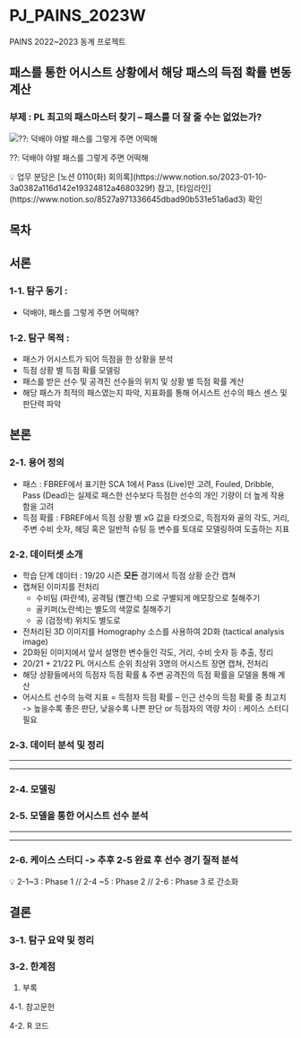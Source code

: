 # PJ_PAINS_2023W
PAINS 2022~2023 동계 프로젝트

## 패스를 통한 어시스트 상황에서 해당 패스의 득점 확률 변동 계산

### 부제 : PL 최고의 패스마스터 찾기 – 패스를 더 잘 줄 수는 없었는가?

![??: 덕배야 야발 패스를 그렇게 주면 어떡해](https://s3-us-west-2.amazonaws.com/secure.notion-static.com/a2e745cb-f15e-4ef5-9c3c-507f399c5e87/Untitled.png)

??: 덕배야 야발 패스를 그렇게 주면 어떡해

<aside>
💡 업무 분담은 [노션 0110(화) 회의록](https://www.notion.so/2023-01-10-3a0382a116d142e19324812a4680329f) 참고, [타임라인](https://www.notion.so/8527a971336645dbad90b531e51a6ad3) 확인

</aside>

## 목차

## 서론

### 1-1. 탐구 동기 :

- 덕배야, 패스를 그렇게 주면 어떡해?

### 1-2. 탐구 목적 :

- 패스가 어시스트가 되어 득점을 한 상황을 분석
- 득점 상황 별 득점 확률 모델링
- 패스를 받은 선수 및 공격진 선수들의 위치 및 상황 별 득점 확률 계산
- 해당 패스가 최적의 패스였는지 파악, 지표화를 통해 어시스트 선수의 패스 센스 및 판단력 파악

## 본론

### 2-1. 용어 정의

- 패스 : FBREF에서 표기한 SCA 1에서 Pass (Live)만 고려, Fouled, Dribble, Pass (Dead)는 실제로 패스한 선수보다 득점한 선수의 개인 기량이 더 높게 작용함을 고려
- 득점 확률 : FBREF에서 득점 상황 별 xG 값을 타겟으로, 득점자와 골의 각도, 거리, 주변 수비 숫자, 헤딩 혹은 일반적 슈팅 등 변수를 토대로 모델링하여 도출하는 지표

### 2-2. 데이터셋 소개

- 학습 단계 데이터 : 19/20 시즌 **모든** 경기에서 득점 상황 순간 캡쳐
- 캡쳐된 이미지를 전처리
    - 수비팀 (파란색), 공격팀 (빨간색) 으로 구별되게 메모장으로 칠해주기
    - 골키퍼(노란색)는 별도의 색깔로 칠해주기
    - 공 (검정색) 위치도 별도로
- 전처리된 3D 이미지를 Homography 소스를 사용하여 2D화 (tactical analysis image)
- 2D화된 이미지에서 앞서 설명한 변수들인 각도, 거리, 수비 숫자 등 추출, 정리
- 20/21 + 21/22 PL 어시스트 순위 최상위 3명의 어시스트 장면 캡쳐, 전처리
- 해당 상황들에서의 득점자 득점 확률 & 주변 공격진의 득점 확률을 모델을 통해 계산
- 어시스트 선수의 능력 지표 = 득점자 득점 확률 – 인근 선수의 득점 확률 중 최고치 -> 높을수록 좋은 판단, 낮을수록 나쁜 판단 or 득점자의 역량 차이 : 케이스 스터디 필요

### 2-3. 데이터 분석 및 정리

---

---

### 2-4. 모델링

### 2-5. 모델을 통한 어시스트 선수 분석

---

---

### 2-6. 케이스 스터디 -> 추후 2-5 완료 후 선수 경기 질적 분석

<aside>
💡 2-1~3 : Phase 1 // 2-4 ~5 : Phase 2 // 2-6 : Phase 3 로 간소화

</aside>

## 결론

### 3-1. 탐구 요약 및 정리

### 3-2. 한계점

1. 부록

4-1. 참고문헌

4-2. R 코드
